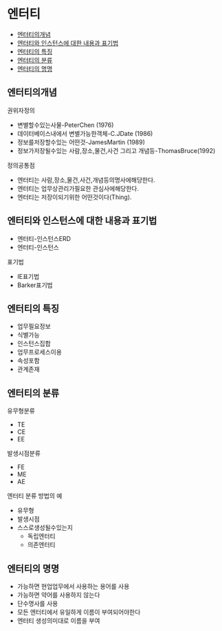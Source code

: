 ﻿# 엔터티
- [엔터티의개념](#엔터티의개념)
- [엔터티와 인스턴스에 대한 내용과 표기법](#엔터티와-인스턴스에-대한-내용과-표기법)
- [엔터티의 특징](#엔터티의-특징)
- [엔터티의 분류](#엔터티의-분류)
- [엔터티의 명명](#엔터티의-명명)


## 엔터티의개념
권위자정의
- 변별할수있는사물-PeterChen (1976)
- 데이터베이스내에서 변별가능한객체-C.JDate (1986)
- 정보를저장할수있는 어떤것-JamesMartin (1989)
- 정보가저장될수있는 사람,장소,물건,사건 그리고 개념등-ThomasBruce(1992)

정의공통점
- 엔터티는 사람,장소,물건,사건,개념등의명사에해당한다.
- 엔터티는 업무상관리가필요한 관심사에해당한다.
- 엔터티는 저장이되기위한 어떤것이다(Thing).

## 엔터티와 인스턴스에 대한 내용과 표기법
- 엔터티-인스턴스ERD
- 엔터티-인스턴스

표기법
- IE표기법
- Barker표기법

## 엔터티의 특징
- 업무필요정보
- 식별가능
- 인스턴스집합
- 업무프로세스이용
- 속성포함
- 관계존재

## 엔터티의 분류
유무형분류
- TE
- CE
- EE

발생시점분류
- FE
- ME
- AE

엔터티 분류 방법의 예
- 유무형
- 발생시점
- 스스로생성될수있는지
  - 독립엔터티
  - 의존엔터티

## 엔터티의 명명
- 가능하면 현업업무에서 사용하는 용어를 사용
- 가능하면 약어를 사용하지 않는다
- 단수명사를 사용
- 모든 엔터티에서 유일하게 이름이 부여되어야한다
- 엔터티 생성의미대로 이름을 부여